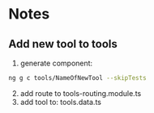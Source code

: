 # Notes

## Add new tool to tools

1. generate component:

```bash
ng g c tools/NameOfNewTool --skipTests
```

2. add route to tools-routing.module.ts
3. add tool to: tools.data.ts
